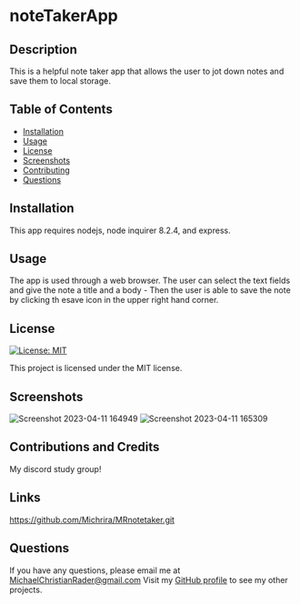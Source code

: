 # noteTakerApp

## Description
  
  This is a helpful note taker app that allows the user to jot down notes and save them to local storage.

## Table of Contents
* [Installation](#installation)
* [Usage](#usage)
* [License](#license)
* [Screenshots](#screenshots)
* [Contributing](#contributing)
* [Questions](#questions)
  
## Installation
  
  This app requires nodejs, node inquirer 8.2.4, and express.

## Usage

  The app is used through a web browser. The user can select the text fields and give the note a title and a body - Then the user is able to save the note by clicking th esave icon in the upper right hand corner.

## License

  [![License: MIT](https://img.shields.io/badge/License-MIT-blue.svg)](https://opensource.org/licenses/MIT)
  
  This project is licensed under the MIT license.

## Screenshots
 ![Screenshot 2023-04-11 164949](https://user-images.githubusercontent.com/126362926/231312951-352279f6-0bb1-4b07-a6e4-45bf27f4f283.png)
![Screenshot 2023-04-11 165309](https://user-images.githubusercontent.com/126362926/231312954-a3e168c2-2094-4497-89f9-0f0e7ee82803.png)


## Contributions and Credits

  My discord study group!

## Links
https://github.com/Michrira/MRnotetaker.git


## Questions

  If you have any questions, please email me at MichaelChristianRader@gmail.com Visit my [GitHub profile](https://github.com/Michrira) to see my other projects.
